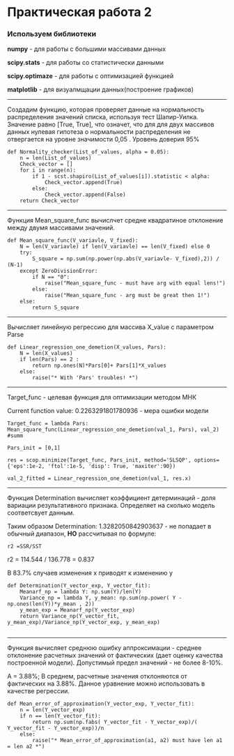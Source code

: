 # Практическая работа 2

### Используем библиотеки

**numpy** - для работы с большими массивами данных

**scipy.stats** - для работы со статистически данными 

**scipy.optimaze** - для работы с оптимизацией функцией

**matplotlib** - для визуалмщации данных(построение графиков)

__________
Создадим функцию, которая проверяет данные на нормальность распределения значений списка, используя тест Шапир-Уилка.
Значение равно [True, True], что означет, что для для двух массивов данных нулевая гипотеза о нормальности распределения не отвергается на уровне значимости 0,05 .
Уровень доверия 95%
```
def Normality_checker(List_of_values, alpha = 0.05):
    n = len(List_of_values)
    Check_vector = []
    for i in range(n):
        if 1 - scst.shapiro(List_of_values[i]).statistic < alpha:
            Check_vector.append(True)
        else:
            Check_vector.append(False)
    return Check_vector
```
___________

Функция Mean_square_func вычислчет средне квадратиное отклонение между двумя массивами значений.

```
def Mean_square_func(V_variavle, V_fixed):
    N = len(V_variavle) if len(V_variavle) == len(V_fixed) else 0
    try:
        S_square = np.sum(np.power(np.abs(V_variavle- V_fixed),2)) / (N-1)
    except ZeroDivisionError:
        if N == "0":
            raise("Mean_square_func - must have arg with equal lens!")
        else:
            raise("Mean_square_func - arg must be great then 1!")
    else:
        return S_square
```
__________________
Вычисляет линейную регрессию для массива X_value с параметром Parse
```
def Linear_regression_one_demetion(X_values, Pars):
    N = len(X_values)
    if len(Pars) == 2 :
        return np.ones(N)*Pars[0]+ Pars[1]*X_values
    else:
        raise("* With 'Pars' troubles! *")
```
________________________
Target_func - целевая функция для оптимизации методом МНК

Current function value: 0.2263291801780936 - мера ошибки модели
                 
```
Target_func = lambda Pars: Mean_square_func(Linear_regression_one_demetion(val_1, Pars), val_2) #summ

Pars_init = [0,1]

res = scop.minimize(Target_func, Pars_init, method='SLSQP', options={'eps':1e-2, 'ftol':1e-5, 'disp': True, 'maxiter':90})

val_2_fitted = Linear_regression_one_demetion(val_1, res.x)
```
________________________
Функция Determination вычисляет коэффициент детерминаций - доля вариации результативного признака. Определяет на сколько модель соответсвует данным.

Таким образом Determination:  1.3282050842903637 - не попадает в обычный диапазон, **НО** рассчитывая по формуле:
 ```
r2 =SSR/SST  
```
r2 = 114.544 / 136.778 = 0.837

В 83.7% случаев изменения х приводят к изменению y

```
def Determination(Y_vector_exp, Y_vector_fit):
    Meanarf_np = lambda Y: np.sum(Y)/len(Y)
    Variance_np = lambda Y, y_mean: np.sum(np.power( Y - np.ones(len(Y))*y_mean , 2))
    y_mean_exp = Meanarf_np(Y_vector_exp)
    return Variance_np(Y_vector_fit, y_mean_exp)/Variance_np(Y_vector_exp, y_mean_exp)


```
________________________________
Функция вычисляет среднюю ошибку аппроксимации - среднее отклонение расчетных значений от фактических (дает оценку качества построенной модели).
Допустимый предел значений - не более 8-10%.

A = 3.88%; В среднем, расчетные значения отклоняются от фактических на 3.88%. Данное уравнение можно использовать в качестве регрессии.
```
def Mean_error_of_approximation(Y_vector_exp, Y_vector_fit):
    n = len(Y_vector_exp)
    if n == len(Y_vector_fit):
        return np.sum(np.fabs( Y_vector_fit - Y_vector_exp)/( Y_vector_fit - Y_vector_exp))/n
    else:
        raise("* Mean_error_of_approximation(a1, a2) must have len a1 = len a2 *")

```



